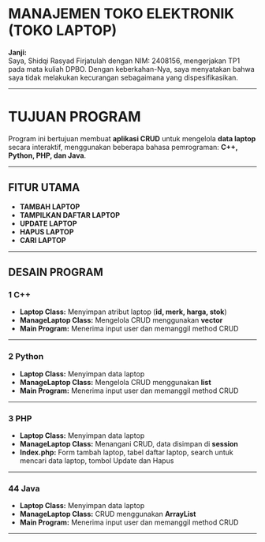 #  MANAJEMEN TOKO ELEKTRONIK (TOKO LAPTOP)

**Janji:**  
Saya, Shidqi Rasyad Firjatulah  dengan NIM: 2408156, mengerjakan TP1 pada mata kuliah DPBO. Dengan keberkahan-Nya, saya menyatakan bahwa saya tidak melakukan kecurangan sebagaimana yang dispesifikasikan.

---

# TUJUAN PROGRAM
Program ini bertujuan membuat **aplikasi CRUD** untuk mengelola **data laptop** secara interaktif, menggunakan beberapa bahasa pemrograman: **C++, Python, PHP, dan Java**.

---

##  FITUR UTAMA
- **TAMBAH LAPTOP**  
- **TAMPILKAN DAFTAR LAPTOP**  
- **UPDATE LAPTOP**  
- **HAPUS LAPTOP**  
- **CARI LAPTOP**  

---

##  DESAIN PROGRAM

### 1 C++ 
- **Laptop Class:** Menyimpan atribut laptop (**id, merk, harga, stok**)  
- **ManageLaptop Class:** Mengelola CRUD menggunakan **vector**  
- **Main Program:** Menerima input user dan memanggil method CRUD
---

### 2️ Python
- **Laptop Class:** Menyimpan data laptop  
- **ManageLaptop Class:** Mengelola CRUD menggunakan **list**  
- **Main Program:** Menerima input user dan memanggil method CRUD  
---
### 3 PHP
- **Laptop Class:** Menyimpan data laptop  
- **ManageLaptop Class:** Menangani CRUD, data disimpan di **session**  
- **Index.php:** Form tambah laptop, tabel daftar laptop, search untuk mencari data laptop, tombol Update dan Hapus  
---
### 4️4 Java
- **Laptop Class:** Menyimpan data laptop  
- **ManageLaptop Class:** CRUD menggunakan **ArrayList<Laptop>**  
- **Main Program:** Menerima input user dan memanggil method CRUD  
---


